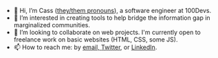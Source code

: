 - 👋 Hi, I’m Cass (<a href="https://en.pronouns.page/@cassasaur">they/them pronouns</a>), a software engineer at 100Devs.
- 👀 I’m interested in creating tools to help bridge the information gap in marginalized communities.
- 💞️ I’m looking to collaborate on web projects. I'm currently open to freelance work on basic websites (HTML, CSS, some JS).
- 📫 How to reach me: by <a href="mailto:cmcasarez@gmail.com">email, <a href="https://twitter.com/cassdoescode">Twitter</a>, or <a href="https://linkedin.com/in/cmcasarez">LinkedIn</a>.

<!---
cassdoescode/cassdoescode is a ✨ special ✨ repository because its `README.md` (this file) appears on your GitHub profile.
You can click the Preview link to take a look at your changes.
--->
